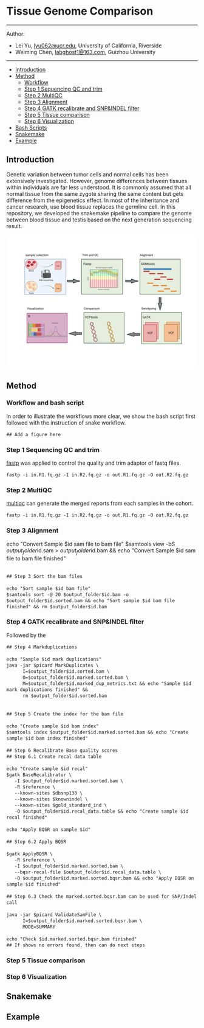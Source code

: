 # Tissue Genome Comparison
---
Author:
  - Lei Yu, lyu062@ucr.edu, University of California, Riverside
  - Weiming Chen, labghost1@163.com, Guizhou University
---


  * [Introduction](#introduction)
  * [Method](#method)
    + [Workflow](#workflow)
    + [Step 1 Sequencing QC and trim](#step-1-sequencing-qc-and-trim)
    + [Step 2 MultiQC](#step-2-multiqc)
    + [Step 3 Alignment](#step-3-alignment)
    + [Step 4 GATK recalibrate and SNP&INDEL filter](#step-4-gatk-recalibrate-and-snp-indel-filter)
    + [Step 5 Tissue comparison](#step-5-tissue-comparison)
    + [Step 6 Visualization](#step-6-visualization)
  * [Bash Scripts](#bash-scripts)
  * [Snakemake](#snakemake)
  * [Example](#example)


## Introduction
Genetic variation between tumor cells and normal cells has been extensively investigated. However, genome differences between tissues within individuals are far less understood. It is commonly assumed that all normal tissue from the same zygote sharing the same content but gets difference from the epigenetics effect. In most of the inheritance and cancer research, use blood tissue replaces the germline cell. In this repository, we developed the snakemake pipeline to compare the genome between blood tissue and testis based on the next generation sequencing result. 

![Drag Racing](./figures/workflow.jpg)


## Method
### Workflow and bash script
In order to illustrate the workflows more clear, we show the bash script first followed with the instruction of snake workflow.  


```
## Add a figure here
```
### Step 1 Sequencing QC and trim
[fastp](https://github.com/OpenGene/fastp) was applied to control the quality and trim adaptor of fastq files.

```
fastp -i in.R1.fq.gz -I in.R2.fq.gz -o out.R1.fq.gz -O out.R2.fq.gz
```
### Step 2 MultiQC
[multiqc](https://multiqc.info/docs/) can generate the merged reports from each samples in the cohort.
```
fastp -i in.R1.fq.gz -I in.R2.fq.gz -o out.R1.fq.gz -O out.R2.fq.gz
```

### Step 3 Alignment
echo "Convert Sample $id sam file to bam file"
$samtools view -bS $output_folder$id.sam > $output_folder$id.bam && echo "Convert Sample $id sam file to bam file finished"
```

## Step 3 Sort the bam files

echo "Sort sample $id bam file"
$samtools sort -@ 20 $output_folder$id.bam -o $output_folder$id.sorted.bam && echo "Sort sample $id bam file finished" && rm $output_folder$id.bam

```
### Step 4 GATK recalibrate and SNP&INDEL filter
Followed by the 
```
## Step 4 Markduplications

echo "Sample $id mark duplications"
java -jar $picard MarkDuplicates \
      I=$output_folder$id.sorted.bam \
      O=$output_folder$id.marked.sorted.bam \
      M=$output_folder$id.marked_dup_metrics.txt && echo "Sample $id mark duplications finished" &&
      rm $output_folder$id.sorted.bam


## Step 5 Create the index for the bam file

echo "Create sample $id bam index"
$samtools index $output_folder$id.marked.sorted.bam && echo "Create sample $id bam index finished"

## Step 6 Recalibrate Base quality scores
## Step 6.1 Create recal data table

echo "Create sample $id recal"
$gatk BaseRecalibrator \
   -I $output_folder$id.marked.sorted.bam \
   -R $reference \
   --known-sites $dbsnp138 \
   --known-sites $knownindel \
   --known-sites $gold_standard_ind \
   -O $output_folder$id.recal_data.table && echo "Create sample $id recal finished"

echo "Apply BQSR on sample $id"

## Step 6.2 Apply BQSR

$gatk ApplyBQSR \
   -R $reference \
   -I $output_folder$id.marked.sorted.bam \
   --bqsr-recal-file $output_folder$id.recal_data.table \
   -O $output_folder$id.marked.sorted.bqsr.bam && echo "Apply BQSR on sample $id finished"

## Step 6.3 Check the marked.sorted.bqsr.bam can be used for SNP/Indel call

java -jar $picard ValidateSamFile \
      I=$output_folder$id.marked.sorted.bqsr.bam \
      MODE=SUMMARY

echo "Check $id.marked.sorted.bqsr.bam finished"
## If shows no errors found, then can do next steps
```
### Step 5 Tissue comparison

### Step 6 Visualization

## Snakemake 

## Example